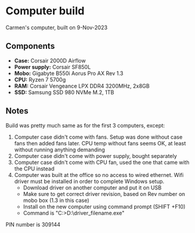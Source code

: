 # Computer build
Carmen's computer, built on 9-Nov-2023
## Components
* **Case:** Corsair 2000D Airflow
* **Power supply:** Corsair SF850L
* **Mobo:** Gigabyte B550i Aorus Pro AX Rev 1.3
* **CPU:** Ryzen 7 5700g
* **RAM:** Corsair Vengeance LPX DDR4 3200MHz, 2x8GB
* **SSD:** Samsung SSD 980 NVMe M.2, 1TB

## Notes
Build was pretty much same as for the first 3 computers, except:
1. Computer case didn't come with fans. Setup was done without case fans then added fans later. CPU temp without fans seems OK, at least without running anything demanding
2. Computer case didn't come with power supply, bought separately
3. Computer case didn't come with CPU fan, used the one that came with the CPU instead
4. Computer was built at the office so no access to wired ethernet. Wifi driver must be installed in order to complete Windows setup.
    * Download driver on another computer and put it on USB
    * Make sure to get correct driver revision, based on Rev number on mobo box (1.3 in this case)
    * Install on the new computer using command prompt (SHIFT +F10)
    * Command is "C:\>D:\driver_filename.exe"

PIN number is 309144
